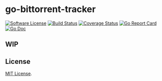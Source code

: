 # go-bittorrent-tracker
[![Software License](https://img.shields.io/badge/license-MIT-brightgreen.svg?style=flat-square)](LICENSE)
[![Build Status](https://img.shields.io/travis/IncSW/go-bittorrent-tracker.svg?style=flat-square)](https://travis-ci.org/IncSW/go-bittorrent-tracker)
[![Coverage Status](https://img.shields.io/coveralls/IncSW/go-bittorrent-tracker/master.svg?style=flat-square)](https://coveralls.io/github/IncSW/go-bittorrent-tracker)
[![Go Report Card](https://goreportcard.com/badge/github.com/IncSW/go-bittorrent-tracker?style=flat-square)](https://goreportcard.com/report/github.com/IncSW/go-bittorrent-tracker)
[![Go Doc](https://img.shields.io/badge/godoc-reference-blue.svg?style=flat-square)](http://godoc.org/github.com/IncSW/go-bittorrent-tracker)

## WIP

## License

[MIT License](LICENSE).
